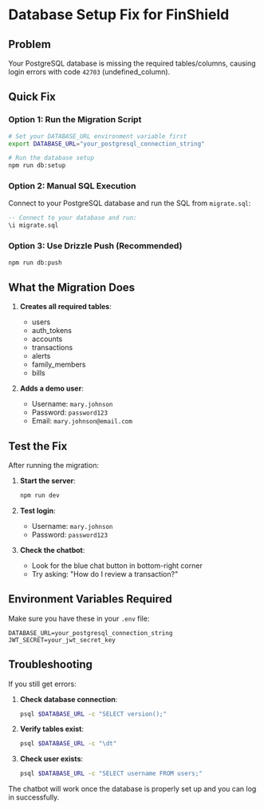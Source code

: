 # Database Setup Fix for FinShield

## Problem
Your PostgreSQL database is missing the required tables/columns, causing login errors with code `42703` (undefined_column).

## Quick Fix

### Option 1: Run the Migration Script
```bash
# Set your DATABASE_URL environment variable first
export DATABASE_URL="your_postgresql_connection_string"

# Run the database setup
npm run db:setup
```

### Option 2: Manual SQL Execution
Connect to your PostgreSQL database and run the SQL from `migrate.sql`:

```sql
-- Connect to your database and run:
\i migrate.sql
```

### Option 3: Use Drizzle Push (Recommended)
```bash
npm run db:push
```

## What the Migration Does

1. **Creates all required tables**:
   - users
   - auth_tokens  
   - accounts
   - transactions
   - alerts
   - family_members
   - bills

2. **Adds a demo user**:
   - Username: `mary.johnson`
   - Password: `password123`
   - Email: `mary.johnson@email.com`

## Test the Fix

After running the migration:

1. **Start the server**:
   ```bash
   npm run dev
   ```

2. **Test login**:
   - Username: `mary.johnson`
   - Password: `password123`

3. **Check the chatbot**:
   - Look for the blue chat button in bottom-right corner
   - Try asking: "How do I review a transaction?"

## Environment Variables Required

Make sure you have these in your `.env` file:
```
DATABASE_URL=your_postgresql_connection_string
JWT_SECRET=your_jwt_secret_key
```

## Troubleshooting

If you still get errors:

1. **Check database connection**:
   ```bash
   psql $DATABASE_URL -c "SELECT version();"
   ```

2. **Verify tables exist**:
   ```bash
   psql $DATABASE_URL -c "\dt"
   ```

3. **Check user exists**:
   ```bash
   psql $DATABASE_URL -c "SELECT username FROM users;"
   ```

The chatbot will work once the database is properly set up and you can log in successfully.